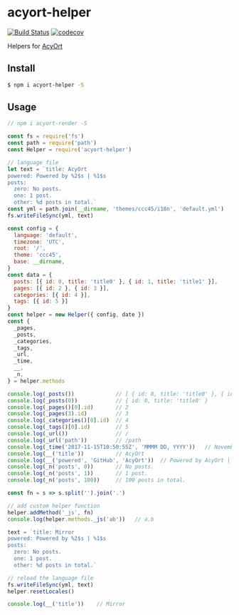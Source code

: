 # acyort-helper

[![Build Status](https://travis-ci.org/acyortjs/acyort-helper.svg?branch=master)](https://travis-ci.org/acyortjs/acyort-helper)
[![codecov](https://codecov.io/gh/acyortjs/acyort-helper/branch/master/graph/badge.svg)](https://codecov.io/gh/acyortjs/acyort-helper)

Helpers for [AcyOrt](https://github.com/acyortjs/acyort)

## Install

```bash
$ npm i acyort-helper -S
```

## Usage

```js
// npm i acyort-render -S

const fs = require('fs')
const path = require('path')
const Helper = require('acyort-helper')

// language file
let text = `title: AcyOrt
powered: Powered by %2$s | %1$s
posts:
  zero: No posts.
  one: 1 post.
  other: %d posts in total.`
const yml = path.join(__dirname, 'themes/ccc45/i18n', 'default.yml')
fs.writeFileSync(yml, text)

const config = {
  language: 'default',
  timezone: 'UTC',
  root: '/',
  theme: 'ccc45',
  base: __dirname,
}
const data = {
  posts: [{ id: 0, title: 'title0' }, { id: 1, title: 'title1' }],
  pages: [{ id: 2 }, { id: 3 }],
  categories: [{ id: 4 }],
  tags: [{ id: 5 }]
}
const helper = new Helper({ config, date })
const {
  _pages,
  _posts,
  _categories,
  _tags,
  _url,
  _time,
  __,
  _n,
} = helper.methods

console.log(_posts())             // [ { id: 0, title: 'title0' }, { id: 1, title: 'title1' } ]
console.log(_posts(0))            // { id: 0, title: 'title0' }
console.log(_pages()[0].id)       // 2
console.log(_pages(3).id)         // 3
console.log(_categories()[0].id)  // 4
console.log(_tags()[0].id)        // 5
console.log(_url())               // /
console.log(_url('path'))         // /path
console.log(_time('2017-11-15T10:50:55Z', 'MMMM DD, YYYY'))   // November 15, 2017
console.log(__('title'))          // AcyOrt
console.log(__('powered', 'GitHub', 'AcyOrt'))  // Powered by AcyOrt | GitHub
console.log(_n('posts', 0))       // No posts.
console.log(_n('posts', 1))       // 1 post.
console.log(_n('posts', 100))     // 100 posts in total.

const fn = s => s.split('').join('.')

// add custom helper function
helper.addMethod('_js', fn)
console.log(helper.methods._js('ab'))   // a.b

text = `title: Mirror
powered: Powered by %2$s | %1$s
posts:
  zero: No posts.
  one: 1 post.
  other: %d posts in total.`

// reload the language file
fs.writeFileSync(yml, text)
helper.resetLocales()

console.log(__('title'))    // Mirror
```
